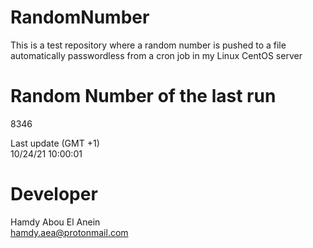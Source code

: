 # RandomNumber    
This is a test repository where a random number is pushed to a file automatically passwordless from a cron job in my Linux CentOS server    
# Random Number of the last run   
8346
      
Last update (GMT +1)    
10/24/21 10:00:01
# Developer    
Hamdy Abou El Anein   
hamdy.aea@protonmail.com
